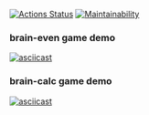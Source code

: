 [![Actions Status](https://github.com/msvoronov/frontend-project-44/actions/workflows/hexlet-check.yml/badge.svg)](https://github.com/msvoronov/frontend-project-44/actions) [![Maintainability](https://api.codeclimate.com/v1/badges/901caea6cc0eda2a7c2b/maintainability)](https://codeclimate.com/github/msvoronov/frontend-project-44/maintainability)

### brain-even game demo
[![asciicast](https://asciinema.org/a/673754.svg)](https://asciinema.org/a/673754)

### brain-calc game demo
[![asciicast](https://asciinema.org/a/674079.svg)](https://asciinema.org/a/674079)
